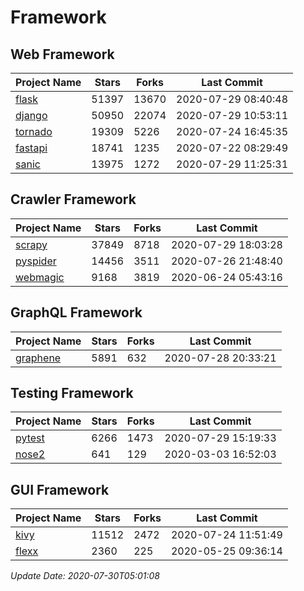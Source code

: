 # Framework

## Web Framework

| Project Name | Stars | Forks | Last Commit |
| ------------ | ----- | ----- | ----------- |
| [flask](https://github.com/pallets/flask) | 51397 | 13670 | 2020-07-29 08:40:48 |
| [django](https://github.com/django/django) | 50950 | 22074 | 2020-07-29 10:53:11 |
| [tornado](https://github.com/tornadoweb/tornado) | 19309 | 5226 | 2020-07-24 16:45:35 |
| [fastapi](https://github.com/tiangolo/fastapi) | 18741 | 1235 | 2020-07-22 08:29:49 |
| [sanic](https://github.com/huge-success/sanic) | 13975 | 1272 | 2020-07-29 11:25:31 |

## Crawler Framework

| Project Name | Stars | Forks | Last Commit |
| ------------ | ----- | ----- | ----------- |
| [scrapy](https://github.com/scrapy/scrapy) | 37849 | 8718 | 2020-07-29 18:03:28 |
| [pyspider](https://github.com/binux/pyspider) | 14456 | 3511 | 2020-07-26 21:48:40 |
| [webmagic](https://github.com/code4craft/webmagic) | 9168 | 3819 | 2020-06-24 05:43:16 |

## GraphQL Framework

| Project Name | Stars | Forks | Last Commit |
| ------------ | ----- | ----- | ----------- |
| [graphene](https://github.com/graphql-python/graphene) | 5891 | 632 | 2020-07-28 20:33:21 |

## Testing Framework

| Project Name | Stars | Forks | Last Commit |
| ------------ | ----- | ----- | ----------- |
| [pytest](https://github.com/pytest-dev/pytest) | 6266 | 1473 | 2020-07-29 15:19:33 |
| [nose2](https://github.com/nose-devs/nose2) | 641 | 129 | 2020-03-03 16:52:03 |

## GUI Framework

| Project Name | Stars | Forks | Last Commit |
| ------------ | ----- | ----- | ----------- |
| [kivy](https://github.com/kivy/kivy) | 11512 | 2472 | 2020-07-24 11:51:49 |
| [flexx](https://github.com/flexxui/flexx) | 2360 | 225 | 2020-05-25 09:36:14 |

*Update Date: 2020-07-30T05:01:08*